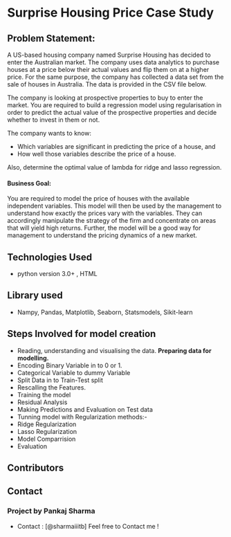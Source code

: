 # Surprise Housing Price Case Study 

## Problem Statement:

A US-based housing company named Surprise Housing has decided to enter the Australian market. The company uses data analytics to purchase houses at a price below their actual values and flip them on at a higher price. For the same purpose, the company has collected a data set from the sale of houses in Australia. The data is provided in the CSV file below.

The company is looking at prospective properties to buy to enter the market. You are required to build a regression model using regularisation in order to predict the actual value of the prospective properties and decide whether to invest in them or not.

The company wants to know:

<ul>
	<li>Which variables are significant in predicting the price of a house, and</li>
	<li>How well those variables describe the price of a house.</li>
</ul>	

Also, determine the optimal value of lambda for ridge and lasso regression.

#### Business Goal:
You are required to model the price of houses with the available independent variables. This model will then be used by the management to understand how exactly the prices vary with the variables. They can accordingly manipulate the strategy of the firm and concentrate on areas that will yield high returns. Further, the model will be a good way for management to understand the pricing dynamics of a new market. 

## Technologies Used

- python version 3.0+ , HTML

## Library used 

- Nampy, Pandas, Matplotlib, Seaborn, Statsmodels, Sikit-learn



## Steps Involved for model creation

- Reading, understanding and visualising the data.
 **Preparing data for modelling.**
- Encoding Binary Variable in to 0 or 1.
- Categorical Variable to dummy Variable
- Split Data in to Train-Test split
- Rescalling the Features.
- Training the model
- Residual Analysis
- Making Predictions and Evaluation on Test data
- Tunning model with Regularization methods:-
- Ridge Regularization
- Lasso Regularization
- Model Comparrision
- Evaluation
</ul>

## Contributors
## Contact
### Project by Pankaj Sharma
- Contact : [@sharmaiiitb] Feel free to Contact me !
